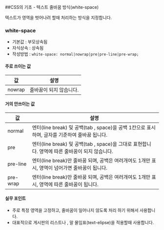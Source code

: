 ##CSS의 기초 - 텍스트 줄바꿈 방식(white-space)

텍스트가 영역을 벗어나려 할때 처리하는 방식을 지정합니다.

### white-space
- 기본값 : 부모상속됨
- 자식상속 : 상속됨
- 작성방법 : `white-space: normal|nowrap|pre|pre-line|pre-wrap;`

#### 주로 쓰이는 값
값 | 설명
---| ----
nowrap | 줄바꿈이 되지 않습니다.

#### 거의 안쓰이는 값
값 | 설명
---| ----
normal | 엔터(line break) 및 공백(tab , space)을 공백 1칸으로 표시하며, 글자를 기준하여 줄바꿈 됩니다.
pre | 엔터(line break) 및 공백(tab , space)을 그대로 표현합니다. 영역에 따른 줄바꿈이 되지 않습니다.
pre-line | 엔터(line break)만 줄바꿈 되며, 공백은 여러개여도 1개만 표시, 영역이 넘어가면 줄바꿈이 됩니다.
pre-wrap | 엔터(line break)만 줄바꿈 되며, 공백은 여러개여도 1개만 표시, 영역에 따른 줄바꿈이 됩니다.

#### 실무 포인트
- 주로 특정 영역을 고정하고, 줄바꿈이 일어나지 않도록 처리 하기 위해서 사용합니다.
- 대표적으로 게시판의 리스트나 , 말 물임표(text-elipse)을 적용할때 사용합니다.